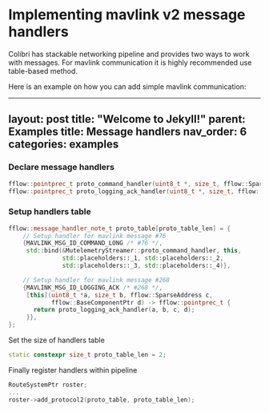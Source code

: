 #  Implementing mavlink v2 message handlers

Colibri has stackable networking pipeline and provides two ways to work with messages.
For mavlink communication it is highly recommended use table-based method.

Here is an example on how you can add simple mavlink communication:

---
layout: post
title:  "Welcome to Jekyll!"
parent: Examples
title: Message handlers
nav_order: 6
categories: examples
---

### Declare message handlers

```cpp
fflow::pointprec_t proto_command_handler(uint8_t *, size_t, fflow::SparseAddress, fflow::BaseComponentPtr);
fflow::pointprec_t proto_logging_ack_handler(uint8_t *, size_t, fflow::SparseAddress, fflow::BaseComponentPtr)
```

### Setup handlers table

```cpp
fflow::message_handler_note_t proto_table[proto_table_len] = {
    // Setup handler for mavlink message #76
    {MAVLINK_MSG_ID_COMMAND_LONG /* #76 */,
     std::bind(&MutelemetryStreamer::proto_command_handler, this,
               std::placeholders::_1, std::placeholders::_2,
               std::placeholders::_3, std::placeholders::_4)},

    // Setup handler for mavlink message #268
    {MAVLINK_MSG_ID_LOGGING_ACK /* #268 */,
     [this](uint8_t *a, size_t b, fflow::SparseAddress c,
            fflow::BaseComponentPtr d) -> fflow::pointprec_t {
       return proto_logging_ack_handler(a, b, c, d);
     }},
};
```

Set the size of handlers table
```cpp
static constexpr size_t proto_table_len = 2;
```

Finally register handlers within pipeline
```cpp
RouteSystemPtr roster;
...
roster->add_protocol2(proto_table, proto_table_len);
```
